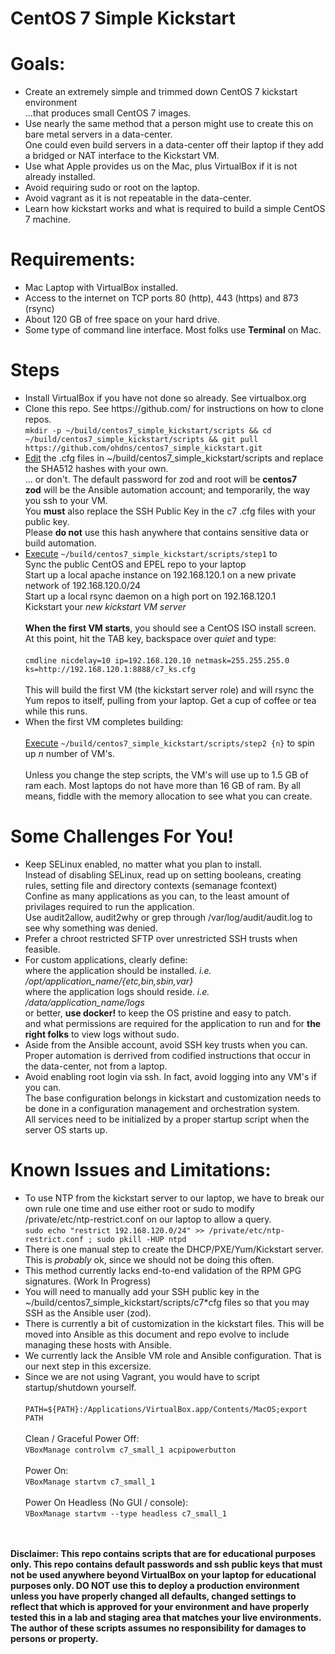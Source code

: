 # CentOS 7 Simple Kickstart

# Goals:
<p>
<ul>
<li>Create an extremely simple and trimmed down CentOS 7 kickstart environment<br />
...that produces small CentOS 7 images.</li>
<li>Use nearly the same method that a person might use to create this on bare metal servers in a data-center.<br />One could even build servers in a data-center off their laptop if they add a bridged or NAT interface to the Kickstart VM.</li>

<li>Use what Apple provides us on the Mac, plus VirtualBox if it is not already installed.</li>

<li>Avoid requiring sudo or root on the laptop.</li>

<li>Avoid vagrant as it is not repeatable in the data-center.</li>

<li>Learn how kickstart works and what is required to build a simple CentOS 7 machine.</li>
</ul>
</p>

# Requirements:
<p>
<ul>
<li>Mac Laptop with VirtualBox installed.</li>

<li>Access to the internet on TCP ports 80 (http), 443 (https) and 873 (rsync)</li>

<li>About 120 GB of free space on your hard drive.</li>

<li>Some type of command line interface.  Most folks use <b>Terminal</b> on Mac.</li>
</ul>
</p>

# Steps
<p>
<ul>
<li>Install VirtualBox if you have not done so already.  See virtualbox.org</li>

<li>Clone this repo.  See https://github.com/ for instructions on how to clone repos.<br />
<code>mkdir -p ~/build/centos7_simple_kickstart/scripts && cd ~/build/centos7_simple_kickstart/scripts && git pull https://github.com/ohdns/centos7_simple_kickstart.git</code><br /></li>

<li><u>Edit</u> the .cfg files in ~/build/centos7_simple_kickstart/scripts and replace the SHA512 hashes with your own.<br />
 ... or don't.  The default password for zod and root will be <b>centos7</b><br />
<b>zod</b> will be the Ansible automation account; and temporarily, the way you ssh to your VM.<br />
You <b>must</b> also replace the SSH Public Key in the c7 .cfg files with your public key.<br />
Please <b>do not</b> use this hash anywhere that contains sensitive data or build automation.</li>

<li><u>Execute</u> <code>~/build/centos7_simple_kickstart/scripts/step1</code> to <br />
Sync the public CentOS and EPEL repo to your laptop<br />
Start up a local apache instance on 192.168.120.1 on a new private network of 192.168.120.0/24<br />
Start up a local rsync daemon on a high port on 192.168.120.1<br />
Kickstart your <i>new kickstart VM server</i><br /><br />
<b>When the first VM starts</b>, you should see a CentOS ISO install screen.<br />
At this point, hit the TAB key, backspace over <i>quiet</i> and type:<br /><br />
<code>cmdline nicdelay=10 ip=192.168.120.10 netmask=255.255.255.0 ks=http://192.168.120.1:8888/c7_ks.cfg</code><br /><br />
This will build the first VM (the kickstart server role) and will rsync the Yum repos to itself, pulling from your laptop. Get a cup of coffee or tea while this runs.</li>

<li>When the first VM completes building:<br /><br /><u>Execute</u> <code>~/build/centos7_simple_kickstart/scripts/step2 {n}</code> to spin up <i>n</i> number of VM's.<br /><br />Unless you change the step scripts, the VM's will use up to 1.5 GB of ram each. Most laptops do not have more than 16 GB of ram. By all means, fiddle with the memory allocation to see what you can create.</li>
</ul>
</p>

# Some Challenges For You!

<p>
<ul>
<li>Keep SELinux enabled, no matter what you plan to install.<br />
Instead of disabling SELinux, read up on setting booleans, creating rules, setting file and directory contexts (semanage fcontext)<br />
Confine as many applications as you can, to the least amount of privilages required to run the application.<br />
Use audit2allow, audit2why or grep through /var/log/audit/audit.log to see why something was denied.</li>

<li>Prefer a chroot restricted SFTP over unrestricted SSH trusts when feasible.</li>

<li>For custom applications, clearly define:<br />
where the application should be installed. <i>i.e. /opt/application_name/{etc,bin,sbin,var}</i><br />
where the application logs should reside. <i>i.e. /data/application_name/logs</i><br />
or better, <b>use docker!</b> to keep the OS pristine and easy to patch.<br />
and what permissions are required for the application to run and for <b>the right folks</b> to view logs without sudo.</li>
<li>Aside from the Ansible account, avoid SSH key trusts when you can. Proper automation is derrived from codified instructions that occur in the data-center, not from a laptop.</li>

<li>Avoid enabling root login via ssh.  In fact, avoid logging into any VM's if you can.<br />
The base configuration belongs in kickstart and customization needs to be done in a configuration management and orchestration system.<br />
All services need to be initialized by a proper startup script when the server OS starts up.</li>

</ul>
</p>


# Known Issues and Limitations:
<p>
<ul>
<li>To use NTP from the kickstart server to our laptop, we have to break our own rule one time and use either root or sudo to modify /private/etc/ntp-restrict.conf on our laptop to allow a query.<br />
<code>sudo echo "restrict 192.168.120.0/24" >> /private/etc/ntp-restrict.conf ; sudo pkill -HUP ntpd</code><br /></li>

<li>There is one manual step to create the DHCP/PXE/Yum/Kickstart server.  This is <i>probably</i> ok, since we should not be doing this often.</li>

<li>This method currently lacks end-to-end validation of the RPM GPG signatures.  (Work In Progress)</li>

<li>You will need to manually add your SSH public key in the ~/build/centos7_simple_kickstart/scripts/c7*cfg files so that you may SSH as the Ansible user (zod).</li>

<li>There is currently a bit of customization in the kickstart files.  This will be moved into Ansible as this document and repo evolve to include managing these hosts with Ansible.</li>

<li>We currently lack the Ansible VM role and Ansible configuration.  That is our next step in this excersize.</li>

<li>Since we are not using Vagrant, you would have to script startup/shutdown yourself.<br /><br />
<code>PATH=${PATH}:/Applications/VirtualBox.app/Contents/MacOS;export PATH</code><br /><br />
Clean / Graceful Power Off:<br />
<code>VBoxManage controlvm c7_small_1 acpipowerbutton</code><br /><br />
Power On:<br />
<code>VBoxManage startvm c7_small_1</code><br /><br />
Power On Headless (No GUI / console):<br />
<code>VBoxManage startvm --type headless c7_small_1</code><br /><br />
</li>
</ul>
</p>
<p><b><br />Disclaimer: This repo contains scripts that are for educational purposes only.  This repo contains default passwords and ssh public keys that must not be used anywhere beyond VirtualBox on your laptop for educational purposes only. DO NOT use this to deploy a production environment unless you have properly changed all defaults, changed settings to reflect that which is approved for your environment and have properly tested this in a lab and staging area that matches your live environments.  The author of these scripts assumes no responsibility for damages to persons or property.<br /><br /></b></p>
